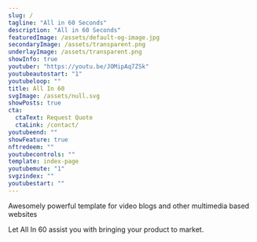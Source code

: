 ```yaml
---
slug: /
tagline: "All in 60 Seconds"
description: "All in 60 Seconds"
featuredImage: /assets/default-og-image.jpg
secondaryImage: /assets/transparent.png
underlayImage: /assets/transparent.png
showInfo: true
youtuber: "https://youtu.be/JOMipAq7ZSk"
youtubeautostart: "1"
youtubeloop: ""
title: All In 60
svgImage: /assets/null.svg
showPosts: true
cta:
  ctaText: Request Quote
  ctaLink: /contact/
youtubeend: ""
showFeature: true
nftredeem: ""
youtubecontrols: ""
template: index-page
youtubemute: "1"
svgzindex: ""
youtubestart: ""
---
```


<p>Awesomely powerful template for video blogs and other multimedia based websites</p>

<p>Let All In 60 assist you with bringing your product to market.</p>

<!-- https://youtu.be/JOMipAq7ZSk -->